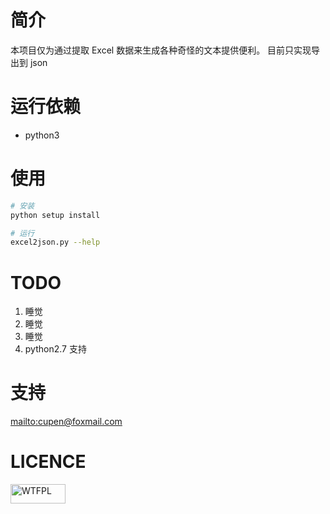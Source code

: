 # 简介
本项目仅为通过提取 Excel 数据来生成各种奇怪的文本提供便利。
目前只实现导出到 json

# 运行依赖

  * python3

# 使用

```bash
# 安装
python setup install

# 运行
excel2json.py --help
```

# TODO

 1. 睡觉
 2. 睡觉
 3. 睡觉
 4. python2.7 支持

# 支持
<mailto:cupen@foxmail.com>

# LICENCE  
<a href="http://www.wtfpl.net/">
    <img src="http://www.wtfpl.net/wp-content/uploads/2012/12/wtfpl-badge-1.png"
         width="88" 
         height="31" 
         alt="WTFPL" />
</a>
